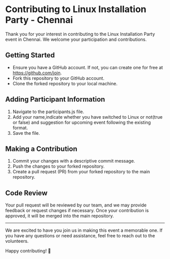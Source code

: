 # Contributing to Linux Installation Party - Chennai

Thank you for your interest in contributing to the Linux Installation Party event in Chennai. We welcome your participation and contributions.

## Getting Started

- Ensure you have a GitHub account. If not, you can create one for free at https://github.com/join.
- Fork this repository to your GitHub account.
- Clone the forked repository to your local machine.

## Adding Participant Information

1. Navigate to the participants.js file.
2. Add your name,indicate whether you have switched to Linux or not(true or false) and suggestion for upcoming event following the existing format.
3. Save the file.

## Making a Contribution

1. Commit your changes with a descriptive commit message.
2. Push the changes to your forked repository.
3. Create a pull request (PR) from your forked repository to the main repository.

## Code Review

Your pull request will be reviewed by our team, and we may provide feedback or request changes if necessary. Once your contribution is approved, it will be merged into the main repository.



---

We are excited to have you join us in making this event a memorable one. If you have any questions or need assistance, feel free to reach out to the volunteers.

Happy contributing! 🎉
